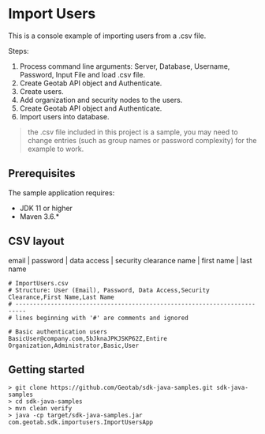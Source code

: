 # Import Users

This is a console example of importing users from a .csv file.

Steps:

1. Process command line arguments: Server, Database, Username, Password, Input File and load .csv file.
1. Create Geotab API object and Authenticate.
1. Create users.
1. Add organization and security nodes to the users.
1. Create Geotab API object and Authenticate.
1. Import users into database.

> the .csv file included in this project is a sample, you may need to change entries (such as group names or password complexity) for the example to work.

## Prerequisites

The sample application requires:

- JDK 11 or higher
- Maven 3.6.*

## CSV layout

email | password | data access | security clearance name | first name | last name

```csv
# ImportUsers.csv
# Structure: User (Email), Password, Data Access,Security Clearance,First Name,Last Name
# -------------------------------------------------------------------------
# lines beginning with '#' are comments and ignored

# Basic authentication users
BasicUser@company.com,5bJknaJPKJSKP62Z,Entire Organization,Administrator,Basic,User
```

## Getting started

```shell
> git clone https://github.com/Geotab/sdk-java-samples.git sdk-java-samples
> cd sdk-java-samples
> mvn clean verify
> java -cp target/sdk-java-samples.jar com.geotab.sdk.importusers.ImportUsersApp
```
